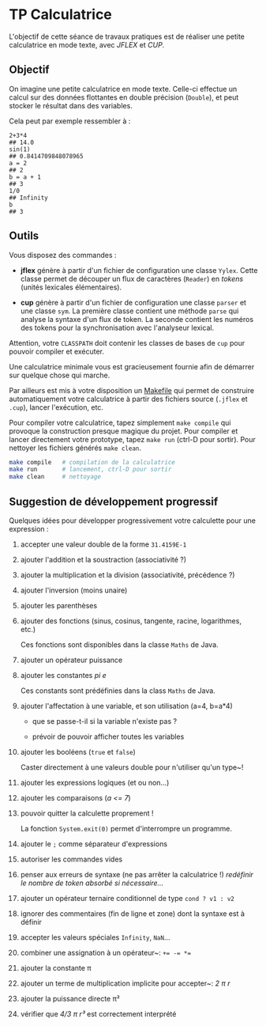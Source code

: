 # TP Calculatrice

L'objectif de cette séance de travaux pratiques est de réaliser une
petite calculatrice en mode texte, avec *JFLEX* et *CUP*.

## Objectif

On imagine une petite calculatrice en mode texte. Celle-ci effectue un
calcul sur des données flottantes en double précision (`Double`),
et peut stocker le résultat dans des variables.

Cela peut par exemple ressembler à :

```
2+3*4
## 14.0
sin(1)
## 0.8414709848078965
a = 2
## 2
b = a + 1
## 3
1/0
## Infinity
b
## 3
```

## Outils

Vous disposez des commandes :

 - **jflex**
  génère à partir d'un fichier de configuration une classe `Yylex`.
  Cette classe permet de découper un flux de caractères (`Reader`)
  en *tokens* (unités lexicales élémentaires).

 - **cup**
  génère à partir d'un fichier de configuration une classe `parser`
  et une classe `sym`. La première classe contient une méthode
  `parse` qui analyse la syntaxe d'un flux de token. La seconde
  contient les numéros des tokens pour la synchronisation avec l'analyseur
  lexical.

  Attention, votre `CLASSPATH` doit contenir les classes de bases
  de `cup` pour pouvoir compiler et exécuter.

Une calculatrice minimale vous est gracieusement fournie afin de démarrer
sur quelque chose qui marche.

Par ailleurs est mis à votre disposition un [Makefile](Makefile) qui permet
de construire automatiquement votre calculatrice à partir des fichiers
source (`.jflex` et `.cup`), lancer l'exécution, etc.

Pour compiler votre calculatrice, tapez simplement `make compile` qui
provoque la construction presque magique du projet. Pour compiler et lancer
directement votre prototype, tapez `make run` (ctrl-D pour sortir).
Pour nettoyer les fichiers générés `make clean`.

```sh
make compile   # compilation de la calculatrice
make run       # lancement, ctrl-D pour sortir
make clean     # nettoyage
```

## Suggestion de développement progressif

Quelques idées pour développer progressivement votre calculette pour une
expression :

1. accepter une valeur double de la forme `31.4159E-1`

1. ajouter l'addition et la soustraction (associativité ?)

1. ajouter la multiplication et la division (associativité, précédence ?)

1. ajouter l'inversion (moins unaire)

1. ajouter les parenthèses

1. ajouter des fonctions (sinus, cosinus, tangente, racine, logarithmes, etc.)

   Ces fonctions sont disponibles dans la classe `Maths` de Java.

1. ajouter un opérateur puissance

1. ajouter les constantes *pi* *e*

   Ces constants sont prédéfinies dans la class `Maths` de Java.

1. ajouter l'affectation à une variable, et son utilisation (a=4, b=a\*4)
  
   - que se passe-t-il si la variable n'existe pas ?

   - prévoir de pouvoir afficher toutes les variables

1. ajouter les booléens (`true` et `false`)

   Caster directement à une valeurs double pour n'utiliser qu'un type~!

1. ajouter les expressions logiques (et ou non…)

1. ajouter les comparaisons (*a <= 7*)

1. pouvoir quitter la calculette proprement !

   La fonction `System.exit(0)` permet d'interrompre un programme.

1. ajouter le `;` comme séparateur d'expressions

1. autoriser les commandes vides

1. penser aux erreurs de syntaxe (ne pas arrêter la calculatrice !)
   *redéfinir le nombre de token absorbé si nécessaire…*

1. ajouter un opérateur ternaire conditionnel de type `cond ? v1 : v2`

1. ignorer des commentaires (fin de ligne et zone) dont la syntaxe est à définir

1. accepter les valeurs spéciales `Infinity`, `NaN`…

1. combiner une assignation à un opérateur~: `+= -= *=`

1. ajouter la constante π

1. ajouter un terme de multiplication implicite pour accepter~: *2 π r*

1. ajouter la puissance directe π²

1. vérifier que *4/3 π r³* est correctement interprété
